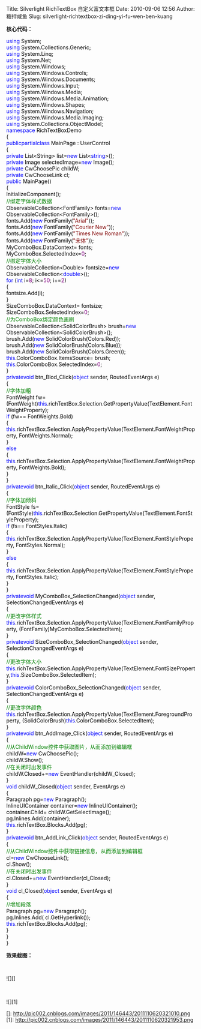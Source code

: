Title: Silverlight RichTextBox 自定义富文本框
Date: 2010-09-06 12:56
Author: 糖拌咸鱼
Slug: silverlight-richtextbox-zi-ding-yi-fu-wen-ben-kuang

**核心代码：**

</p>

<div class="cnblogs_code">

</p>

<div>

<span style="color: #0000ff;">using</span><span style="color: #000000;">
System;  
</span><span style="color: #0000ff;">using</span><span
style="color: #000000;"> System.Collections.Generic;  
</span><span style="color: #0000ff;">using</span><span
style="color: #000000;"> System.Linq;  
</span><span style="color: #0000ff;">using</span><span
style="color: #000000;"> System.Net;  
</span><span style="color: #0000ff;">using</span><span
style="color: #000000;"> System.Windows;  
</span><span style="color: #0000ff;">using</span><span
style="color: #000000;"> System.Windows.Controls;  
</span><span style="color: #0000ff;">using</span><span
style="color: #000000;"> System.Windows.Documents;  
</span><span style="color: #0000ff;">using</span><span
style="color: #000000;"> System.Windows.Input;  
</span><span style="color: #0000ff;">using</span><span
style="color: #000000;"> System.Windows.Media;  
</span><span style="color: #0000ff;">using</span><span
style="color: #000000;"> System.Windows.Media.Animation;  
</span><span style="color: #0000ff;">using</span><span
style="color: #000000;"> System.Windows.Shapes;  
</span><span style="color: #0000ff;">using</span><span
style="color: #000000;"> System.Windows.Navigation;  
</span><span style="color: #0000ff;">using</span><span
style="color: #000000;"> System.Windows.Media.Imaging;  
</span><span style="color: #0000ff;">using</span><span
style="color: #000000;"> System.Collections.ObjectModel;  
</span><span style="color: #0000ff;">namespace</span><span
style="color: #000000;"> RichTextBoxDemo  
{  
</span><span style="color: #0000ff;">public</span><span
style="color: #0000ff;">partial</span><span
style="color: #0000ff;">class</span><span style="color: #000000;">
MainPage : UserControl   
{  
</span><span style="color: #0000ff;">private</span><span
style="color: #000000;"> List</span><span
style="color: #000000;">\<</span><span
style="color: #000000;">String</span><span
style="color: #000000;">\></span><span style="color: #000000;">
list</span><span style="color: #000000;">=</span><span
style="color: #0000ff;">new</span><span style="color: #000000;">
List</span><span style="color: #000000;">\<</span><span
style="color: #0000ff;">string</span><span
style="color: #000000;">\></span><span style="color: #000000;">();  
</span><span style="color: #0000ff;">private</span><span
style="color: #000000;"> Image selectedImage</span><span
style="color: #000000;">=</span><span
style="color: #0000ff;">new</span><span style="color: #000000;">
Image();  
</span><span style="color: #0000ff;">private</span><span
style="color: #000000;"> CwChoosePic childW;  
</span><span style="color: #0000ff;">private</span><span
style="color: #000000;"> CwChooseLink cl;  
</span><span style="color: #0000ff;">public</span><span
style="color: #000000;"> MainPage()  
{  
InitializeComponent();  
</span><span style="color: #008000;">//</span><span
style="color: #008000;">绑定字体样式数据</span><span
style="color: #008000;">  
</span><span style="color: #000000;"> ObservableCollection</span><span
style="color: #000000;">\<</span><span
style="color: #000000;">FontFamily</span><span
style="color: #000000;">\></span><span style="color: #000000;">
fonts</span><span style="color: #000000;">=</span><span
style="color: #0000ff;">new</span><span style="color: #000000;">
ObservableCollection</span><span style="color: #000000;">\<</span><span
style="color: #000000;">FontFamily</span><span
style="color: #000000;">\></span><span style="color: #000000;">();  
fonts.Add(</span><span style="color: #0000ff;">new</span><span
style="color: #000000;"> FontFamily(</span><span
style="color: #800000;">"</span><span
style="color: #800000;">Arial</span><span
style="color: #800000;">"</span><span style="color: #000000;">));  
fonts.Add(</span><span style="color: #0000ff;">new</span><span
style="color: #000000;"> FontFamily(</span><span
style="color: #800000;">"</span><span style="color: #800000;">Courier
New</span><span style="color: #800000;">"</span><span
style="color: #000000;">));  
fonts.Add(</span><span style="color: #0000ff;">new</span><span
style="color: #000000;"> FontFamily(</span><span
style="color: #800000;">"</span><span style="color: #800000;">Times New
Roman</span><span style="color: #800000;">"</span><span
style="color: #000000;">));  
fonts.Add(</span><span style="color: #0000ff;">new</span><span
style="color: #000000;"> FontFamily(</span><span
style="color: #800000;">"</span><span
style="color: #800000;">宋体</span><span
style="color: #800000;">"</span><span style="color: #000000;">));  
MyComboBox.DataContext</span><span
style="color: #000000;">=</span><span style="color: #000000;"> fonts;  
MyComboBox.SelectedIndex</span><span
style="color: #000000;">=</span><span
style="color: #800080;">0</span><span style="color: #000000;">;  
</span><span style="color: #008000;">//</span><span
style="color: #008000;">绑定字体大小</span><span
style="color: #008000;">  
</span><span style="color: #000000;"> ObservableCollection</span><span
style="color: #000000;">\<</span><span
style="color: #000000;">Double</span><span
style="color: #000000;">\></span><span style="color: #000000;">
fontsize</span><span style="color: #000000;">=</span><span
style="color: #0000ff;">new</span><span style="color: #000000;">
ObservableCollection</span><span style="color: #000000;">\<</span><span
style="color: #0000ff;">double</span><span
style="color: #000000;">\></span><span style="color: #000000;">();  
</span><span style="color: #0000ff;">for</span><span
style="color: #000000;"> (</span><span
style="color: #0000ff;">int</span><span style="color: #000000;">
i</span><span style="color: #000000;">=</span><span
style="color: #800080;">8</span><span style="color: #000000;">;
i</span><span style="color: #000000;">\<=</span><span
style="color: #800080;">50</span><span style="color: #000000;">;
i</span><span style="color: #000000;">+=</span><span
style="color: #800080;">2</span><span style="color: #000000;">)  
{  
fontsize.Add(i);  
}  
SizeComboBox.DataContext</span><span
style="color: #000000;">=</span><span style="color: #000000;">
fontsize;  
SizeComboBox.SelectedIndex</span><span
style="color: #000000;">=</span><span
style="color: #800080;">0</span><span style="color: #000000;">;  
</span><span style="color: #008000;">//</span><span
style="color: #008000;">为ComboBox绑定颜色画刷</span><span
style="color: #008000;">  
</span><span style="color: #000000;"> ObservableCollection</span><span
style="color: #000000;">\<</span><span
style="color: #000000;">SolidColorBrush</span><span
style="color: #000000;">\></span><span style="color: #000000;">
brush</span><span style="color: #000000;">=</span><span
style="color: #0000ff;">new</span><span style="color: #000000;">
ObservableCollection</span><span style="color: #000000;">\<</span><span
style="color: #000000;">SolidColorBrush</span><span
style="color: #000000;">\></span><span style="color: #000000;">();  
brush.Add(</span><span style="color: #0000ff;">new</span><span
style="color: #000000;"> SolidColorBrush(Colors.Red));  
brush.Add(</span><span style="color: #0000ff;">new</span><span
style="color: #000000;"> SolidColorBrush(Colors.Blue));  
brush.Add(</span><span style="color: #0000ff;">new</span><span
style="color: #000000;"> SolidColorBrush(Colors.Green));  
</span><span style="color: #0000ff;">this</span><span
style="color: #000000;">.ColorComboBox.ItemsSource</span><span
style="color: #000000;">=</span><span style="color: #000000;"> brush;  
</span><span style="color: #0000ff;">this</span><span
style="color: #000000;">.ColorComboBox.SelectedIndex</span><span
style="color: #000000;">=</span><span
style="color: #800080;">0</span><span style="color: #000000;">;  
}  
</span><span style="color: #0000ff;">private</span><span
style="color: #0000ff;">void</span><span style="color: #000000;">
btn\_Blod\_Click(</span><span style="color: #0000ff;">object</span><span
style="color: #000000;"> sender, RoutedEventArgs e)  
{  
</span><span style="color: #008000;">//</span><span
style="color: #008000;">字体加粗</span><span style="color: #008000;">  
</span><span style="color: #000000;"> FontWeight fw</span><span
style="color: #000000;">=</span><span style="color: #000000;">
(FontWeight)</span><span style="color: #0000ff;">this</span><span
style="color: #000000;">.richTextBox.Selection.GetPropertyValue(TextElement.FontWeightProperty);  
</span><span style="color: #0000ff;">if</span><span
style="color: #000000;"> (fw</span><span
style="color: #000000;">==</span><span style="color: #000000;">
FontWeights.Bold)  
{  
</span><span style="color: #0000ff;">this</span><span
style="color: #000000;">.richTextBox.Selection.ApplyPropertyValue(TextElement.FontWeightProperty,
FontWeights.Normal);  
}  
</span><span style="color: #0000ff;">else</span><span
style="color: #000000;">  
{  
</span><span style="color: #0000ff;">this</span><span
style="color: #000000;">.richTextBox.Selection.ApplyPropertyValue(TextElement.FontWeightProperty,
FontWeights.Bold);  
}  
}  
</span><span style="color: #0000ff;">private</span><span
style="color: #0000ff;">void</span><span style="color: #000000;">
btn\_Italic\_Click(</span><span
style="color: #0000ff;">object</span><span style="color: #000000;">
sender, RoutedEventArgs e)  
{  
</span><span style="color: #008000;">//</span><span
style="color: #008000;">字体加倾斜</span><span style="color: #008000;">  
</span><span style="color: #000000;"> FontStyle fs</span><span
style="color: #000000;">=</span><span style="color: #000000;">
(FontStyle)</span><span style="color: #0000ff;">this</span><span
style="color: #000000;">.richTextBox.Selection.GetPropertyValue(TextElement.FontStyleProperty);  
</span><span style="color: #0000ff;">if</span><span
style="color: #000000;"> (fs</span><span
style="color: #000000;">==</span><span style="color: #000000;">
FontStyles.Italic)  
{  
</span><span style="color: #0000ff;">this</span><span
style="color: #000000;">.richTextBox.Selection.ApplyPropertyValue(TextElement.FontStyleProperty,
FontStyles.Normal);  
}  
</span><span style="color: #0000ff;">else</span><span
style="color: #000000;">  
{  
</span><span style="color: #0000ff;">this</span><span
style="color: #000000;">.richTextBox.Selection.ApplyPropertyValue(TextElement.FontStyleProperty,
FontStyles.Italic);  
}  
}  
</span><span style="color: #0000ff;">private</span><span
style="color: #0000ff;">void</span><span style="color: #000000;">
MyComboBox\_SelectionChanged(</span><span
style="color: #0000ff;">object</span><span style="color: #000000;">
sender, SelectionChangedEventArgs e)  
{  
</span><span style="color: #008000;">//</span><span
style="color: #008000;">更改字体样式</span><span
style="color: #008000;">  
</span><span style="color: #0000ff;">this</span><span
style="color: #000000;">.richTextBox.Selection.ApplyPropertyValue(TextElement.FontFamilyProperty,
(FontFamily)MyComboBox.SelectedItem);  
}  
</span><span style="color: #0000ff;">private</span><span
style="color: #0000ff;">void</span><span style="color: #000000;">
SizeComboBox\_SelectionChanged(</span><span
style="color: #0000ff;">object</span><span style="color: #000000;">
sender, SelectionChangedEventArgs e)  
{  
</span><span style="color: #008000;">//</span><span
style="color: #008000;">更改字体大小</span><span
style="color: #008000;">  
</span><span style="color: #0000ff;">this</span><span
style="color: #000000;">.richTextBox.Selection.ApplyPropertyValue(TextElement.FontSizeProperty,</span><span
style="color: #0000ff;">this</span><span
style="color: #000000;">.SizeComboBox.SelectedItem);  
}  
</span><span style="color: #0000ff;">private</span><span
style="color: #0000ff;">void</span><span style="color: #000000;">
ColorComboBox\_SelectionChanged(</span><span
style="color: #0000ff;">object</span><span style="color: #000000;">
sender, SelectionChangedEventArgs e)  
{  
</span><span style="color: #008000;">//</span><span
style="color: #008000;">更改字体颜色</span><span
style="color: #008000;">  
</span><span style="color: #0000ff;">this</span><span
style="color: #000000;">.richTextBox.Selection.ApplyPropertyValue(TextElement.ForegroundProperty,
(SolidColorBrush)</span><span style="color: #0000ff;">this</span><span
style="color: #000000;">.ColorComboBox.SelectedItem);  
}  
</span><span style="color: #0000ff;">private</span><span
style="color: #0000ff;">void</span><span style="color: #000000;">
btn\_AddImage\_Click(</span><span
style="color: #0000ff;">object</span><span style="color: #000000;">
sender, RoutedEventArgs e)  
{  
</span><span style="color: #008000;">//</span><span
style="color: #008000;">从ChildWindow控件中获取图片，从而添加到编辑框</span><span
style="color: #008000;">  
</span><span style="color: #000000;"> childW</span><span
style="color: #000000;">=</span><span
style="color: #0000ff;">new</span><span style="color: #000000;">
CwChoosePic();  
childW.Show();  
</span><span style="color: #008000;">//</span><span
style="color: #008000;">在关闭时出发事件</span><span
style="color: #008000;">  
</span><span style="color: #000000;"> childW.Closed</span><span
style="color: #000000;">+=</span><span
style="color: #0000ff;">new</span><span style="color: #000000;">
EventHandler(childW\_Closed);  
}  
</span><span style="color: #0000ff;">void</span><span
style="color: #000000;"> childW\_Closed(</span><span
style="color: #0000ff;">object</span><span style="color: #000000;">
sender, EventArgs e)  
{  
Paragraph pg</span><span style="color: #000000;">=</span><span
style="color: #0000ff;">new</span><span style="color: #000000;">
Paragraph();  
InlineUIContainer container</span><span
style="color: #000000;">=</span><span
style="color: #0000ff;">new</span><span style="color: #000000;">
InlineUIContainer();  
container.Child</span><span style="color: #000000;">=</span><span
style="color: #000000;"> childW.GetSelectImage();  
pg.Inlines.Add(container);  
</span><span style="color: #0000ff;">this</span><span
style="color: #000000;">.richTextBox.Blocks.Add(pg);  
}  
</span><span style="color: #0000ff;">private</span><span
style="color: #0000ff;">void</span><span style="color: #000000;">
btn\_AddLink\_Click(</span><span
style="color: #0000ff;">object</span><span style="color: #000000;">
sender, RoutedEventArgs e)  
{  
</span><span style="color: #008000;">//</span><span
style="color: #008000;">从ChildWindow控件中获取链接信息，从而添加到编辑框</span><span
style="color: #008000;">  
</span><span style="color: #000000;"> cl</span><span
style="color: #000000;">=</span><span
style="color: #0000ff;">new</span><span style="color: #000000;">
CwChooseLink();  
cl.Show();  
</span><span style="color: #008000;">//</span><span
style="color: #008000;">在关闭时出发事件</span><span
style="color: #008000;">  
</span><span style="color: #000000;"> cl.Closed</span><span
style="color: #000000;">+=</span><span
style="color: #0000ff;">new</span><span style="color: #000000;">
EventHandler(cl\_Closed);  
}  
</span><span style="color: #0000ff;">void</span><span
style="color: #000000;"> cl\_Closed(</span><span
style="color: #0000ff;">object</span><span style="color: #000000;">
sender, EventArgs e)  
{  
</span><span style="color: #008000;">//</span><span
style="color: #008000;">增加段落</span><span style="color: #008000;">  
</span><span style="color: #000000;"> Paragraph pg</span><span
style="color: #000000;">=</span><span
style="color: #0000ff;">new</span><span style="color: #000000;">
Paragraph();  
pg.Inlines.Add( cl.GetHyperlink());  
</span><span style="color: #0000ff;">this</span><span
style="color: #000000;">.richTextBox.Blocks.Add(pg);  
}  
}  
}</span>

</div>

</p>
<p>

</div>

</p>

<span style="font-family: monospace; font-size: x-small;"><span style="line-height: normal; white-space: pre-wrap;">

  
</span></span>

</p>

**<span style="font-family: mceinline;">效果截图：</span>**

</p>

**<span style="font-family: mceinline;">  
</span>**

</p>

![][]

</p>

 

</p>

![][1]

</p>

  []: http://pic002.cnblogs.com/images/2011/146443/2011110620321010.png
  [1]: http://pic002.cnblogs.com/images/2011/146443/2011110620321953.png
